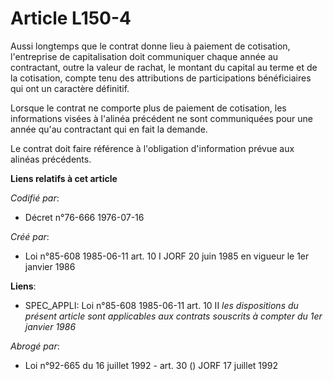 # Article L150-4

Aussi longtemps que le contrat donne lieu à paiement de cotisation, l'entreprise de capitalisation doit communiquer chaque
année au contractant, outre la valeur de rachat, le montant du capital au terme et de la cotisation, compte tenu des
attributions de participations bénéficiaires qui ont un caractère définitif.

Lorsque le contrat ne comporte plus de paiement de cotisation, les informations visées à l'alinéa précédent ne sont
communiquées pour une année qu'au contractant qui en fait la demande.

Le contrat doit faire référence à l'obligation d'information prévue aux alinéas précédents.

**Liens relatifs à cet article**

_Codifié par_:

  - Décret n°76-666 1976-07-16

_Créé par_:

  - Loi n°85-608 1985-06-11 art. 10 I JORF 20 juin 1985 en vigueur le 1er janvier 1986

**Liens**:

  - SPEC_APPLI: Loi n°85-608 1985-06-11 art. 10 II *les dispositions du présent article sont applicables aux contrats souscrits à compter du 1er janvier 1986*

_Abrogé par_:

  - Loi n°92-665 du 16 juillet 1992 - art. 30 () JORF 17 juillet 1992
